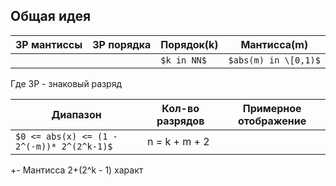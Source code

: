 ## Общая идея

|ЗР мантиссы|ЗР порядка|Порядок(k)|Мантисса(m)|
|-|-|-|-|
|||`$k in NN$`|`$abs(m) in \[0,1)$`|
Где ЗР - знаковый разряд

|Диапазон|Кол-во разрядов|Примерное отображение|
|-|-|-|
|`$0 <= abs(x) <= (1 - 2^(-m))* 2^(2^k-1)$`|n = k + m + 2||

+- Мантисса  2+(2^k - 1)
характ